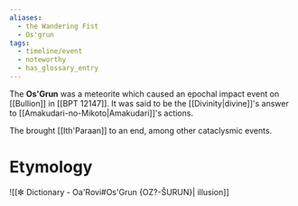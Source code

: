 ```yaml
---
aliases:
  - the Wandering Fist
  - Os'grun
tags:
  - timeline/event
  - noteworthy
  - has_glossary_entry
---
```

The **Os'Grun** was a meteorite which caused an epochal impact event on [[Bullion]] in [[BPT 12147]]. It was said to be the [[Divinity|divine]]'s answer to [[Amakudari-no-Mikoto|Amakudari]]'s actions.

The  brought [[Ith'Paraan]] to an end, among other cataclysmic events.

# Etymology
![[✼ Dictionary - Oa'Rovi#Os'Grun {OZ?-ŠURUN}| illusion]]
